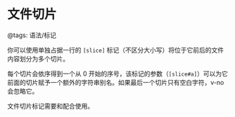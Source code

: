 # 文件切片

@tags: 语法/标记

你可以使用单独占据一行的 `[slice]` 标记（不区分大小写）将位于它前后的文件内容划分为多个切片。

每个切片会依序得到一个从 0 开始的序号，该标记的参数（`[slice#a]`）可以为它前面的切片赋予一个额外的字符串别名。如果最后一个切片只有空白字符，v-no 会忽略它。

文件切片标记需要和[](/zh/docs/snippets.md "#")配合使用。

